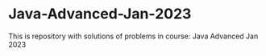 # Java-Advanced-Jan-2023
This is repository with solutions of problems in course: Java Advanced Jan 2023
